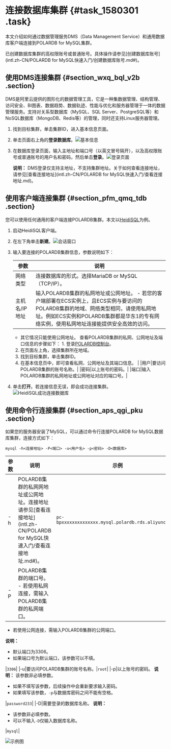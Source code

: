 # 连接数据库集群 {#task_1580301 .task}

本文介绍如何通过数据管理服务DMS（Data Management Service）和通用数据库客户端连接到POLARDB for MySQL集群。

已创建数据库集群的高权限账号或普通账号。具体操作请参见[创建数据库账号](intl.zh-CN/POLARDB for MySQL快速入门/创建数据库账号.md#)。

## 使用DMS连接集群 {#section_wxq_bql_v2b .section}

DMS是阿里云提供的图形化的数据管理工具，它是一种集数据管理、结构管理、访问安全、BI图表、数据趋势、数据轨迹、性能与优化和服务器管理于一体的数据管理服务。支持对关系型数据库（MySQL、SQL Server、PostgreSQL等）和NoSQL数据库（MongoDB、Redis等）的管理，同时还支持Linux服务器管理。

1.  找到目标集群，单击集群ID，进入基本信息页面。
2.  单击页面右上角的**登录数据库**。![基本信息](http://static-aliyun-doc.oss-cn-hangzhou.aliyuncs.com/assets/img/3019/15668946242084_zh-CN.png)


3.  在数据库登录页面，输入主地址和端口号（以英文冒号隔开），以及高权限账号或普通账号的用户名和密码，然后单击**登录**。![登录页面](http://static-aliyun-doc.oss-cn-hangzhou.aliyuncs.com/assets/img/3019/15668946242085_zh-CN.png)

 

    **说明：** DMS登录仅支持主地址，不支持集群地址。关于如何查看连接地址，请参见[查看连接地址](intl.zh-CN/POLARDB for MySQL快速入门/查看连接地址.md)。


## 使用客户端连接集群 {#section_pfm_qmq_tdb .section}

您可以使用任何通用的客户端连接POLARDB集群。本文以[HeidiSQL](https://www.heidisql.com/)为例。

1.  启动HeidiSQL客户端。
2.  在左下角单击**新建**。![会话窗口](http://static-aliyun-doc.oss-cn-hangzhou.aliyuncs.com/assets/img/3019/156689462454958_zh-CN.png)


3.  输入要连接的POLARDB集群信息，参数说明如下： 

    |参数|说明|
    |--|--|
    |网络类型|连接数据库的形式。选择MariaDB or MySQL（TCP/IP）。|
    |主机名/IP地址|输入POLARDB集群的私网地址或公网地址。     -   若您的客户端部署在ECS实例上，且ECS实例与要访问的POLARDB集群的地域、网络类型相同，请使用私网地址。例如ECS实例和POLARDB集群都是华东1的专有网络实例，使用私网地址连接能提供安全高效的访问。
    -   其它情况只能使用公网地址。
 查看POLARDB集群的私网、公网地址及端口信息的步骤如下：     1.  登录[POLARDB控制台](https://polardb.console.aliyun.com)。
    2.  在页面左上角，选择集群所在地域。
    3.  找到目标集群，单击集群ID。
    4.  在基本信息页中，即可查看私网、公网地址及其端口信息。
 |
    |用户|要访问POLARDB集群的账号名称。|
    |密码|以上账号的密码。|
    |端口|输入POLARDB集群的私网地址或公网地址对应的端口号。|

4.  单击**打开**。若连接信息无误，即会成功连接集群。![HeidiSQL成功连接数据库](http://static-aliyun-doc.oss-cn-hangzhou.aliyuncs.com/assets/img/3019/156689462455048_zh-CN.png)



## 使用命令行连接集群 {#section_aps_qgi_pku .section}

如果您的服务器安装了MySQL，可以通过命令行连接POLARDB for MySQL数据库集群，连接方式如下：

``` {#codeblock_v0y_qyi_iwn}
mysql -h<连接地址> -P<端口> -u<用户名> -p<密码> -D<数据库>
```

|参数|说明|示例|
|--|--|--|
|-h|POLARDB集群的私网网地址或公网地址。连接地址请参见[查看连接地址](intl.zh-CN/POLARDB for MySQL快速入门/查看连接地址.md#)。|`pc-bpxxxxxxxxxxxxxx.mysql.polardb.rds.aliyuncs.com`|
|-P|POLARDB集群的端口号。 -   若使用私网连接，需输入POLARDB集群的私网端口。
-   若使用公网连接，需输入POLARDB集群的公网端口。

 **说明：** 

-   默认端口为3306。
-   如果端口号为默认端口，该参数可以不填。

 |`3306`|
|-u|要访问POLARDB集群的账号名称。|`root`|
|-p|以上账号的密码。 **说明：** 该参数非必填参数。

-   如果不填写该参数，后续操作中会重新要求输入密码。
-   如果填写该参数，`-p`与数据库密码之间不能有空格。

 |`password233`|
|-D|需要登录的数据库名称。 **说明：** 

-   该参数非必填参数。
-   可以不输入`-D`仅输入数据库名称。

 |`mysql`|

![示例图](http://static-aliyun-doc.oss-cn-hangzhou.aliyuncs.com/assets/img/3019/156689462552711_zh-CN.png)

